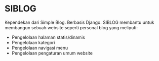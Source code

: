 # SIBLOG
Kependekan dari Simple Blog. Berbasis Django. SIBLOG membantu untuk membangun sebuah website seperti personal blog yang meliputi:
* Pengelolaan halaman statis/dinamis
* Pengelolaan kategori
* Pengelolaan navigasi menu
* Pengelolaan pengaturan umum website
